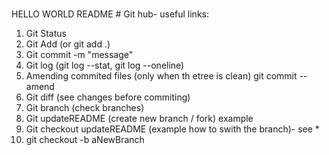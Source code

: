 #
HELLO WORLD
 README #
Git hub- useful links:
1. Git Status
2. Git Add <file name> (or git add .)
3. Git commit -m "message"
4. Git log (git log --stat, git log --oneline)
5. Amending commited files (only when th etree is clean) git commit --amend
6. Git diff (see changes before commiting)
7. Git branch (check branches)
8. Git updateREADME (create new branch / fork) example
9. Git checkout updateREADME (example how to swith the branch)- see *
10. git checkout -b aNewBranch
